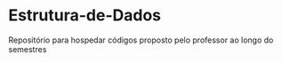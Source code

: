 # Estrutura-de-Dados
Repositório para hospedar códigos proposto pelo professor ao longo do semestres
